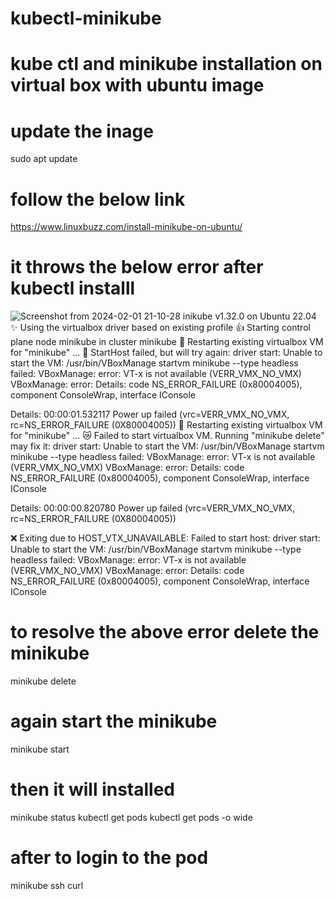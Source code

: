 # kubectl-minikube
# kube ctl and minikube installation on virtual box with ubuntu image

# update the inage
sudo apt update

# follow the below link 
https://www.linuxbuzz.com/install-minikube-on-ubuntu/

# it throws the below error after kubectl installl
![Screenshot from 2024-02-01 21-10-28](https://github.com/vinaym10/kubectl-minikube/assets/142900477/c68dfbcc-ec41-4224-a938-868a38d0cbf4)
inikube v1.32.0 on Ubuntu 22.04
✨  Using the virtualbox driver based on existing profile
👍  Starting control plane node minikube in cluster minikube
🔄  Restarting existing virtualbox VM for "minikube" ...
🤦  StartHost failed, but will try again: driver start: Unable to start the VM: /usr/bin/VBoxManage startvm minikube --type headless failed:
VBoxManage: error: VT-x is not available (VERR_VMX_NO_VMX)
VBoxManage: error: Details: code NS_ERROR_FAILURE (0x80004005), component ConsoleWrap, interface IConsole

Details: 00:00:01.532117 Power up failed (vrc=VERR_VMX_NO_VMX, rc=NS_ERROR_FAILURE (0X80004005))
🔄  Restarting existing virtualbox VM for "minikube" ...
😿  Failed to start virtualbox VM. Running "minikube delete" may fix it: driver start: Unable to start the VM: /usr/bin/VBoxManage startvm minikube --type headless failed:
VBoxManage: error: VT-x is not available (VERR_VMX_NO_VMX)
VBoxManage: error: Details: code NS_ERROR_FAILURE (0x80004005), component ConsoleWrap, interface IConsole

Details: 00:00:00.820780 Power up failed (vrc=VERR_VMX_NO_VMX, rc=NS_ERROR_FAILURE (0X80004005))

❌  Exiting due to HOST_VTX_UNAVAILABLE: Failed to start host: driver start: Unable to start the VM: /usr/bin/VBoxManage startvm minikube --type headless failed:
VBoxManage: error: VT-x is not available (VERR_VMX_NO_VMX)
VBoxManage: error: Details: code NS_ERROR_FAILURE (0x80004005), component ConsoleWrap, interface IConsole


# to resolve the  above error delete the minikube
minikube delete

# again start the minikube
minikube start

# then it will installed
minikube status
kubectl get pods
kubectl get pods -o wide

# after to login to the pod
minikube ssh
curl <ip address>
